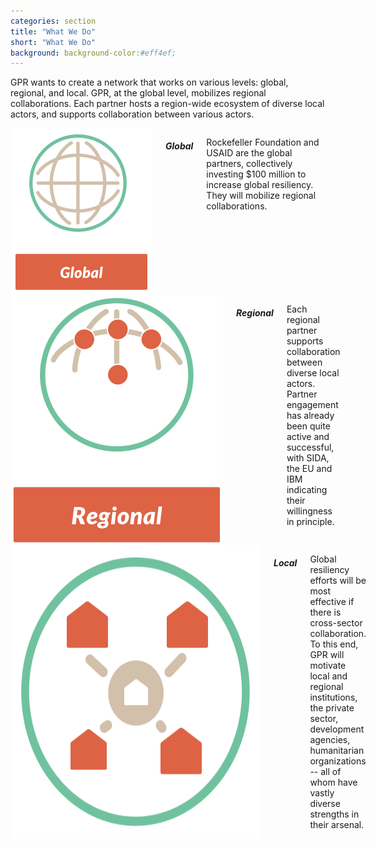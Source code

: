 ```yaml
---
categories: section
title: "What We Do"
short: "What We Do"
background: background-color:#eff4ef;
---
```



<p class="main">GPR wants to create a network that works on various levels: global,  regional, and local. GPR, at the global level, mobilizes regional  collaborations. Each partner hosts a region-wide ecosystem of diverse  local actors, and supports collaboration between various actors.
</p>


<div class="row">
  <div class="medium-4 columns">
  <img src="img/global.svg" />
	<h5>Global</h5>
	<p class="captions">Rockefeller Foundation and USAID are the global partners, collectively  investing $100 million to increase global resiliency. They will mobilize  regional collaborations.</p>
	</div>
  <div class="medium-4 columns">
  <img src="img/regional.svg" />
  <h5>Regional</h5>
	<p class="captions">Each regional partner supports collaboration between diverse local  actors. Partner engagement has already been quite active and successful,  with SIDA, the EU and IBM indicating their willingness in principle. </p>
	</div>
  <div class="medium-4 columns">
  <img src="img/local.svg" />
  <h5>Local</h5>
	<p class="captions">Global resiliency efforts will be most effective if there is cross-sector collaboration. To this end, GPR will motivate local and regional institutions, the private sector,  development agencies, humanitarian organizations -- all of whom have  vastly diverse strengths in their arsenal.</p>
	</div>
</div>


